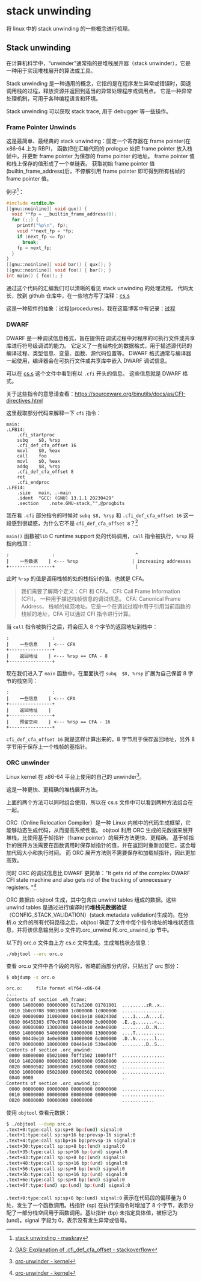 # stack unwinding

将 linux 中的 stack unwinding 的一些概念进行梳理。

## Stack unwinding

在计算机科学中，“unwinder”通常指的是堆栈展开器（stack unwinder），它是一种用于实现堆栈展开的算法或工具。

Stack unwinding 是一种通用的概念，它指的是在程序发生异常或错误时，回退调用栈的过程，释放资源并返回到适当的异常处理程序或调用点。
它是一种异常处理机制，可用于各种编程语言和环境。

Stack unwinding 可以获取 stack trace, 用于 debugger 等一些操作。

### Frame Pointer Unwinds

这是最简单、最经典的 stack unwinding：固定一个寄存器在 frame pointer(在 x86-64 上为 RBP)，
函数把在汇编代码的 prologue 处把 frame pointer 放入栈帧中，并更新 frame pointer 为保存的 frame pointer 的地址。 frame pointer 值和栈上保存的值形成了一个单链表。
获取初始 frame pointer 值(builtin_frame_address)后，不停解引用 frame pointer 即可得到所有栈帧的 frame pointer 值。

例子[^1]：

```c
#include <stdio.h>
[[gnu::noinline]] void qux() {
  void **fp = __builtin_frame_address(0);
  for (;;) {
    printf("%p\n", fp);
    void **next_fp = *fp;
    if (next_fp <= fp)
      break;
    fp = next_fp;
  }
}
[[gnu::noinline]] void bar() { qux(); }
[[gnu::noinline]] void foo() { bar(); }
int main() { foo(); }
```

通过这个代码的汇编我们可以清晰的看见 stack unwinding 的处理流程。
代码太长，放到 github 仓库中，在一些地方写了注释：[cs.s](https://github.com/Xunop/notes/blob/main/linux/stack_unwinding/cs.s)

这是一种软件的抽象：过程(procedures)，我在这篇博客中有记录：[过程](https://blog.fooo.in/2023/06/23/CS/cs-procedure)

### DWARF

DWARF 是一种调试信息格式，旨在提供在调试过程中对程序的可执行文件或共享库进行符号级调试的能力。
它定义了一套结构化的数据格式，用于描述源代码的编译过程、类型信息、变量、函数、源代码位置等。
DWARF 格式通常与编译器一起使用，编译器会在可执行文件或共享库中嵌入 DWARF 调试信息。

可以在 [cs.s](https://github.com/Xunop/notes/blob/main/linux/stack_unwinding/cs.s) 这个文件中看到有以 `.cfi` 开头的信息。
这些信息就是 DWARF 格式。

关于这些指令的意思请查看：https://sourceware.org/binutils/docs/as/CFI-directives.html

这里截取部分代码来解释一下 `cfi` 指令：

```assembly
main:
.LFB14:
	.cfi_startproc
	subq	$8, %rsp
	.cfi_def_cfa_offset 16
	movl	$0, %eax
	call	foo
	movl	$0, %eax
	addq	$8, %rsp
	.cfi_def_cfa_offset 8
	ret
	.cfi_endproc
.LFE14:
	.size	main, .-main
	.ident	"GCC: (GNU) 13.1.1 20230429"
	.section	.note.GNU-stack,"",@progbits
```

我在看 `.cfi` 部分指令的时候对 `subq $8, %rsp` 和 `.cfi_def_cfa_offset 16` 这一段感到很疑惑，为什么它不是 `cfi_def_cfa_offset 8`？[^2]

`main()` 函数被`lib` C runtime support 处的代码调用，`call` 指令被执行，`%rsp` 将指向栈顶：

```
:                :                              ^
|    一些数据    | <--- %rsp                    | increasing addresses
+----------------+                              |
```

此时 `%rsp` 的值是调用栈帧的处的栈指针的值，也就是 CFA。

> 我们需要了解两个定义：CFI 和 CFA。
> CFI: Call Frame Information (CFI)， 一种用于描述栈帧信息的调试信息。
> CFA: Canonical Frame Address， 栈帧的规范地址。它是一个在调试过程中用于引用当前函数的栈帧的地址，CFA 可以通过 CFI 指令进行计算。

当 `call` 指令被执行之后，将会压入 8 个字节的返回地址到栈中：

```
:                :
|    一些信息    | <--- CFA
+----------------+
|    返回地址    | <--- %rsp == CFA - 8
+----------------+
```

现在我们进入了 `main` 函数中，在里面执行 `subq	$8, %rsp` 扩展为自己保留 8 字节的栈空间：

```
:                :
|    一些信息    | <--- CFA
+----------------+
|    返回地址    |
+----------------+
|    预留空间    | <--- %rsp == CFA - 16
+----------------+
```

`cfi_def_cfa_offset 16` 就是这样计算出来的。8 字节用于保存返回地址，另外 8 字节用于保存上一个栈帧的基指针。

### ORC unwinder

Linux kernel 在 x86-64 平台上使用的自己的 unwinder[^3]。

这是一种更快、更精确的堆栈展开方法。

上面的两个方法可以同时组合使用，所以在 cs.s 文件中可以看到两种方法组合在一起。

ORC（Online Relocation Compiler）是一种 Linux 内核中的代码生成框架，它能够动态生成代码，从而提高系统性能。
objtool 利用 ORC 生成的元数据来展开堆栈，比使用基于帧指针（frame pointer）的展开方法更快、更精确。
基于帧指针的展开方法需要在函数调用时保存帧指针的值，并在返回时重新加载它，这会增加代码大小和执行时间。
而 ORC 展开方法则不需要保存和加载帧指针，因此更加高效。

同时 ORC 的调试信息比 DWARF 更简单："It gets rid of the complex DWARF CFI state machine and also gets rid of the tracking of unnecessary registers. "[^3]

ORC 数据由 objtool 生成，其中包含由 unwind tables 组成的数据。这些 unwind tables 是通过进行编译时的**堆栈元数据验证**（CONFIG_STACK_VALIDATION）(stack metadata validation)生成的。在分析.o 文件的所有代码路径之后，objtool 确定了文件中每个指令地址的堆栈状态信息，并将该信息输出到.o 文件的.orc_unwind 和.orc_unwind_ip 节中。

以下的 orc.o 文件由上方 cs.c 文件生成。生成堆栈状态信息：

```bash
./objtool --orc orc.o
```

查看 orc.o 文件中各个段的内容，省略前面部分内容，只贴出了 orc 部分：

```bash
$ objdump -s orc.o

orc.o:     file format elf64-x86-64
....
Contents of section .eh_frame:
 0000 14000000 00000000 017a5200 01781001  .........zR..x..
 0010 1b0c0708 90010000 1c000000 1c000000  ................
 0020 00000000 31000000 00410e10 8602430d  ....1....A....C.
 0030 06458303 670c0708 14000000 3c000000  .E..g.......<...
 0040 00000000 13000000 00440e10 4e0e0800  .........D..N...
 0050 14000000 54000000 00000000 13000000  ....T...........
 0060 00440e10 4e0e0800 14000000 6c000000  .D..N.......l...
 0070 00000000 18000000 00440e10 530e0800  .........D..S...
Contents of section .orc_unwind:
 0000 08000000 05021000 f0ff1502 1000f0ff  ................
 0010 14020800 00000502 10000000 05020800  ................
 0020 00000502 10000000 05020800 00000502  ................
 0030 10000000 05020800 00000502 00000000  ................
 0040 0000                                 ..
Contents of section .orc_unwind_ip:
 0000 00000000 00000000 00000000 00000000  ................
 0010 00000000 00000000 00000000 00000000  ................
 0020 00000000 00000000 00000000           ............
```

使用 `objtool` 查看元数据：

```bash
$ ./objtool --dump orc.o
.text+0:type:call sp:sp+8 bp:(und) signal:0
.text+1:type:call sp:sp+16 bp:prevsp-16 signal:0
.text+4:type:call sp:bp+16 bp:prevsp-16 signal:0
.text+30:type:call sp:sp+8 bp:(und) signal:0
.text+35:type:call sp:sp+16 bp:(und) signal:0
.text+43:type:call sp:sp+8 bp:(und) signal:0
.text+48:type:call sp:sp+16 bp:(und) signal:0
.text+56:type:call sp:sp+8 bp:(und) signal:0
.text+5b:type:call sp:sp+16 bp:(und) signal:0
.text+6e:type:call sp:sp+8 bp:(und) signal:0
.text+6f:type:(und) sp:(und) bp:(und) signal:0
```

`.text+0:type:call sp:sp+8 bp:(und) signal:0` 表示在代码段的偏移量为 0 处，发生了一个函数调用。栈指针 (sp) 在执行该指令时增加了 8 个字节，表示分配了一部分栈空间用于函数调用。基址指针 (bp) 未指定具体值，被标记为 (und)。signal 字段为 0，表示没有发生异常或信号。

[^1]: [stack unwinding - maskray](https://maskray.me/blog/2020-11-08-stack-unwinding)
[^2]: [GAS: Explanation of .cfi_def_cfa_offset - stackoverflow](https://stackoverflow.com/questions/7534420/gas-explanation-of-cfi-def-cfa-offset)
[^3]: [orc-unwinder - kernel](https://www.kernel.org/doc/html/next/x86/orc-unwinder.html)

